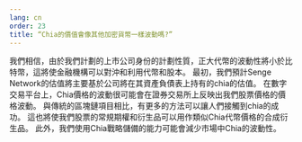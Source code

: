 ```yaml
---
lang: cn
order: 23
title: “Chia的價值會像其他加密貨幣一樣波動嗎?”
---
```


我們相信，由於我們計劃的上市公司身份的計劃性質，正大代幣的波動性將小於比特幣，這將使金融機構可以對沖和利用代幣和股本。 最初，我們預計Senge Network的估值將主要基於公司將在其資產負債表上持有的chia的估值。 在數字交易平台上，Chia價格的波動很可能會在證券交易所上反映出我們股票價格的價格波動。 與傳統的區塊鏈項目相比，有更多的方法可以讓人們接觸到chia的成功。 這也將使我們股票的常規期權和衍生品可以用作類似Chia代幣價格的合成衍生品。 此外，我們使用Chia戰略儲備的能力可能會減少市場中Chia的波動性。
